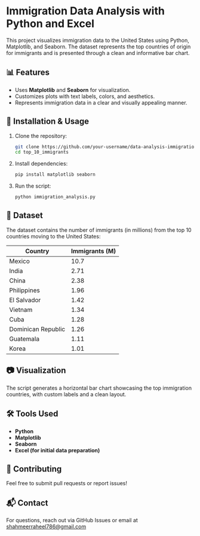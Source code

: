 # Immigration Data Analysis with Python and Excel

This project visualizes immigration data to the United States using Python, Matplotlib, and Seaborn. The dataset represents the top countries of origin for immigrants and is presented through a clean and informative bar chart.

## 📊 Features
- Uses **Matplotlib** and **Seaborn** for visualization.
- Customizes plots with text labels, colors, and aesthetics.
- Represents immigration data in a clear and visually appealing manner.

## 🚀 Installation & Usage
1. Clone the repository:
   ```sh
   git clone https://github.com/your-username/data-analysis-immigration.git
   cd top_10_immigrants
   ```
2. Install dependencies:
   ```sh
   pip install matplotlib seaborn
   ```
3. Run the script:
   ```sh
   python immigration_analysis.py
   ```

## 📌 Dataset
The dataset contains the number of immigrants (in millions) from the top 10 countries moving to the United States:

| Country         | Immigrants (M) |
|---------------|--------------|
| Mexico        | 10.7         |
| India        | 2.71         |
| China        | 2.38         |
| Philippines  | 1.96         |
| El Salvador  | 1.42         |
| Vietnam      | 1.34         |
| Cuba         | 1.28         |
| Dominican Republic | 1.26   |
| Guatemala    | 1.11         |
| Korea        | 1.01         |

## 📷 Visualization
The script generates a horizontal bar chart showcasing the top immigration countries, with custom labels and a clean layout.

## 🛠 Tools Used
- **Python**
- **Matplotlib**
- **Seaborn**
- **Excel (for initial data preparation)**

## 🤝 Contributing
Feel free to submit pull requests or report issues!

## 📬 Contact
For questions, reach out via GitHub Issues or email at shahmeerraheel786@gmail.com

